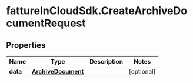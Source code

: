 # fattureInCloudSdk.CreateArchiveDocumentRequest

## Properties

Name | Type | Description | Notes
------------ | ------------- | ------------- | -------------
**data** | [**ArchiveDocument**](ArchiveDocument.md) |  | [optional] 


